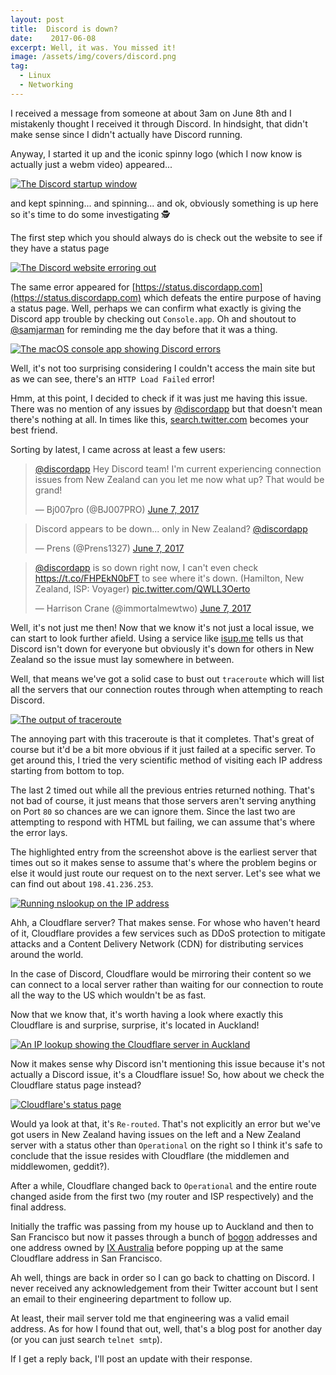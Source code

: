 ```yaml
---
layout: post
title:  Discord is down?
date:    2017-06-08
excerpt: Well, it was. You missed it!
image: /assets/img/covers/discord.png
tag:
  - Linux
  - Networking
---
```


I received a message from someone at about 3am on June 8th and I mistakenly thought I received it through Discord. In hindsight, that didn't make sense since I didn't actually have Discord running.

Anyway, I started it up and the iconic spinny logo (which I now know is actually just a webm video) appeared...

[![The Discord startup window][1]][1]

[1]: /assets/img/discord/startup.png

and kept spinning... and spinning... and ok, obviously something is up here so it's time to do some investigating 🕵️

The first step which you should always do is check out the website to see if they have a status page

[![The Discord website erroring out][2]][2]

[2]: /assets/img/discord/site.png

The same error appeared for [https://status.discordapp.com](https://status.discordapp.com) which defeats the entire purpose of having a status page. Well, perhaps we can confirm what exactly is giving the Discord app trouble by checking out `Console.app`. Oh and shoutout to [@samjarman](https://twitter.com/samjarman) for reminding me the day before that it was a thing.

[![The macOS console app showing Discord errors][3]][3]

[3]: /assets/img/discord/console.png

Well, it's not too surprising considering I couldn't access the main site but as we can see, there's an `HTTP Load Failed` error!

Hmm, at this point, I decided to check if it was just me having this issue. There was no mention of any issues by [@discordapp](https://twitter.com/discordapp) but that doesn't mean there's nothing at all. In times like this, [search.twitter.com](https://search.twitter.com) becomes your best friend.

Sorting by latest, I came across at least a few users:

<blockquote class="twitter-tweet" data-lang="en"><p lang="en" dir="ltr"><a href="https://twitter.com/discordapp">@discordapp</a> Hey Discord team! I&#39;m current experiencing connection issues from New Zealand can you let me now what up? That would be grand!</p>&mdash; Bj007pro (@BJ007PRO) <a href="https://twitter.com/BJ007PRO/status/872475878155997184">June 7, 2017</a></blockquote>
<script async src="//platform.twitter.com/widgets.js" charset="utf-8"></script>

<blockquote class="twitter-tweet" data-lang="en"><p lang="en" dir="ltr">Discord appears to be down... only in New Zealand? <a href="https://twitter.com/discordapp">@discordapp</a></p>&mdash; Prens (@Prens1327) <a href="https://twitter.com/Prens1327/status/872477454002118656">June 7, 2017</a></blockquote>
<script async src="//platform.twitter.com/widgets.js" charset="utf-8"></script>

<blockquote class="twitter-tweet" data-lang="en"><p lang="en" dir="ltr"><a href="https://twitter.com/discordapp">@discordapp</a> is so down right now, I can&#39;t even check <a href="https://t.co/FHPEkN0bFT">https://t.co/FHPEkN0bFT</a> to see where it&#39;s down. (Hamilton, New Zealand, ISP: Voyager) <a href="https://t.co/QWLL3Oerto">pic.twitter.com/QWLL3Oerto</a></p>&mdash; Harrison Crane (@immortalmewtwo) <a href="https://twitter.com/immortalmewtwo/status/872476123132641281">June 7, 2017</a></blockquote>
<script async src="//platform.twitter.com/widgets.js" charset="utf-8"></script>

Well, it's not just me then! Now that we know it's not just a local issue, we can start to look further afield. Using a service like [isup.me](https://isup.me) tells us that Discord isn't down for everyone but obviously it's down for others in New Zealand so the issue must lay somewhere in between.

Well, that means we've got a solid case to bust out `traceroute` which will list all the servers that our connection routes through when attempting to reach Discord.

[![The output of traceroute][4]][4]

[4]: /assets/img/discord/traceroute.png

The annoying part with this traceroute is that it completes. That's great of course but it'd be a bit more obvious if it just failed at a specific server. To get around this, I tried the very scientific method of visiting each IP address starting from bottom to top.

The last 2 timed out while all the previous entries returned nothing. That's not bad of course, it just means that those servers aren't serving anything on Port `80` so chances are we can ignore them. Since the last two are attempting to respond with HTML but failing, we can assume that's where the error lays.

The highlighted entry from the screenshot above is the earliest server that times out so it makes sense to assume that's where the problem begins or else it would just route our request on to the next server. Let's see what we can find out about `198.41.236.253`.

[![Running nslookup on the IP address][5]][5]

[5]: /assets/img/discord/nslookup.png

Ahh, a Cloudflare server? That makes sense. For whose who haven't heard of it, Cloudflare provides a few services such as DDoS protection to mitigate attacks and a Content Delivery Network (CDN) for distributing services around the world.

In the case of Discord, Cloudflare would be mirroring their content so we can connect to a local server rather than waiting for our connection to route all the way to the US which wouldn't be as fast.

Now that we know that, it's worth having a look where exactly this Cloudflare is and surprise, surprise, it's located in Auckland!

[![An IP lookup showing the Cloudflare server in Auckland][6]][6]

[6]: /assets/img/discord/location.png

Now it makes sense why Discord isn't mentioning this issue because it's not actually a Discord issue, it's a Cloudflare issue! So, how about we check the Cloudflare status page instead?

[![Cloudflare's status page][7]][7]

[7]: /assets/img/discord/cloudflare.png

Would ya look at that, it's `Re-routed`. That's not explicitly an error but we've got users in New Zealand having issues on the left and a New Zealand server with a status other than `Operational` on the right so I think it's safe to conclude that the issue resides with Cloudflare (the middlemen and middlewomen, geddit?).

After a while, Cloudflare changed back to `Operational` and the entire route changed aside from the first two (my router and ISP respectively) and the final address.

Initially the traffic was passing from my house up to Auckland and then to San Francisco but now it passes through a bunch of [bogon](https://en.wikipedia.org/wiki/Bogon_filtering) addresses and one address owned by [IX Australia](https://www.ix.asn.au/) before popping up at the same Cloudflare address in San Francisco.

Ah well, things are back in order so I can go back to chatting on Discord. I never received any acknowledgement from their Twitter account but I sent an email to their engineering department to follow up.

At least, their mail server told me that engineering was a valid email address. As for how I found that out, well, that's a blog post for another day (or you can just search `telnet smtp`).

If I get a reply back, I'll post an update with their response.